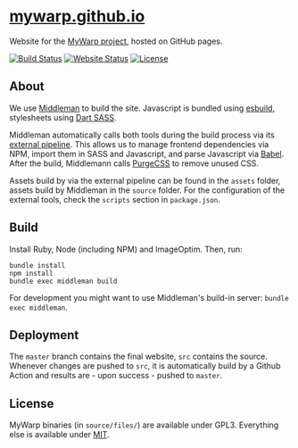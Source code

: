 # [mywarp.github.io](https://mywarp.github.io)

Website for the [MyWarp project](https://github.com/MyWarp/MyWarp), hosted on GitHub pages.

[![Build Status](https://img.shields.io/github/workflow/status/MyWarp/mywarp.github.io/publish%20website)](https://github.com/MyWarp/mywarp.github.io/actions) 
[![Website Status](https://img.shields.io/website?down_color=success&down_message=offline&up_color=success&up_message=online&url=https%3A%2F%2Fmywarp.github.io)](https://mywarp.github.io)
[![License](https://img.shields.io/github/license/MyWarp/mywarp.github.io)](LICENSE.txt)


## About

We use [Middleman](https://middlemanapp.com) to build the site. Javascript is bundled using [esbuild](https://esbuild.github.io), stylesheets using [Dart SASS](https://sass-lang.com/dart-sass).

Middleman automatically calls both tools during the build process via its [external pipeline](https://middlemanapp.com/advanced/external-pipeline/). This allows us to manage frontend dependencies via NPM, import them in SASS and Javascript, and parse Javascript via [Babel](https://babeljs.io). After the build, Middlemann calls [PurgeCSS](https://purgecss.com) to remove unused CSS.

Assets build by via the external pipeline can be found in the `assets` folder, assets build by Middleman in the `source` folder. For the configuration of the external tools, check the `scripts` section in `package.json`.

## Build

Install Ruby, Node (including NPM) and ImageOptim. Then, run:

```
bundle install
npm install
bundle exec middleman build
```

For development you might want to use Middleman's build-in server: `bundle exec middleman`.

## Deployment

The `master` branch contains the final website, `src` contains the source. Whenever changes are pushed to `src`, it is automatically build by a Github Action and results are - upon success - pushed to `master`.

## License

MyWarp binaries (in `source/files/`) are available under GPL3. Everything else is available under [MIT](LICENSE.txt).
